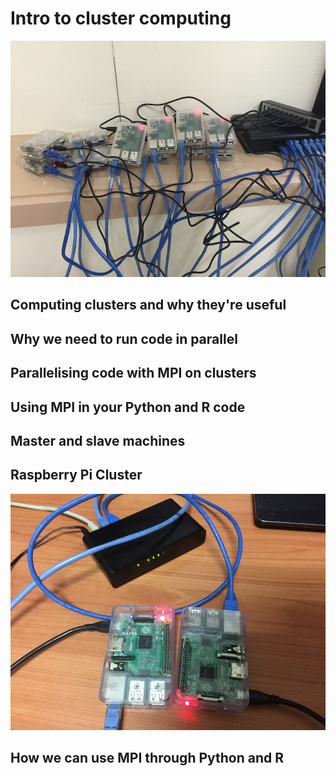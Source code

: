 # Intro to cluster computing

![Raspberry Pi Cluster](images/picluster.jpg)

## Computing clusters and why they're useful


## Why we need to run code in parallel


## Parallelising code with MPI on clusters


## Using MPI in your Python and R code

## Master and slave machines


## Raspberry Pi Cluster
![Two Raspberry Pis](images/two_pis.jpg)

## How we can use MPI through Python and R
